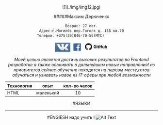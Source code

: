 <center>![](./img/img12.jpg)

#####Максим Дерюченко
```
Возрас: 27 лет.
Адрес:г.Могилёв пер.Гоголя д. 15Б кв.70
Телефон. +375(29)846-70-56(МТС)          
```

[<img src="./img/vk1.png"/>](https://vk.com/id238467606)[<img src="./img/Fb.png"/>](https://www.facebook.com/profile.php?id=100064851608284)[<img src="./img/git1.png">](https://github.com/Maxon-M/itstep)

*Моей целью является достичь высоких результатов 
во Frontend разработке а также осваивать в дальнейшем новые направления!
из приоритетов сейчас обучение находится на перовм месте,готов обучаться и узнавать новое из IT-сферы при любой возможности* 






|Технология|опыт|кол-во часов|
|-|-|:-:|
|HTML|маленький|10|

#ЯЗЫКИ
___
#ENGlESH
надо учить !
![Alt Text](http://bit.ly/1drEdWK "Title")













